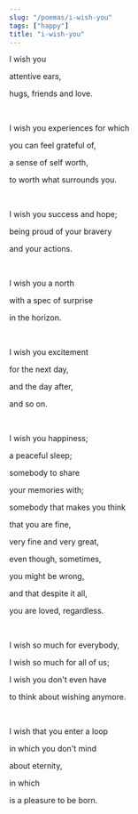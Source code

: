 ```yaml
---
slug: "/poemas/i-wish-you"
tags: ["happy"]
title: "i-wish-you"
---
```

I wish you

attentive ears,

hugs, friends and love.

&nbsp;

I wish you experiences for which

you can feel grateful of,

a sense of self worth,

to worth what surrounds you.

&nbsp;

I wish you success and hope;

being proud of your bravery

and your actions.

&nbsp;

I wish you a north

with a spec of surprise

in the horizon.

&nbsp;

I wish you excitement

for the next day,

and the day after,

and so on.

&nbsp;

I wish you happiness;

a peaceful sleep;

somebody to share

your memories with;

somebody that makes you think

that you are fine,

very fine and very great,

even though, sometimes,

you might be wrong,

and that despite it all,

you are loved, regardless.

&nbsp;

I wish so much for everybody,

I wish so much for all of us;

I wish you don't even have

to think about wishing anymore.

&nbsp;

I wish that you enter a loop

in which you don't mind

about eternity,

in which 

is a pleasure to be born.